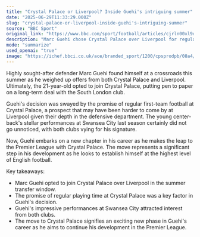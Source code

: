 ```yaml
---
title: "Crystal Palace or Liverpool? Inside Guehi's intriguing summer"
date: "2025-06-29T11:33:29.000Z"
slug: "crystal-palace-or-liverpool-inside-guehi's-intriguing-summer"
source: "BBC Sport"
original_link: "https://www.bbc.com/sport/football/articles/cjrln00xl9do"
description: "Marc Guehi chose Crystal Palace over Liverpool for regular playing time, following impressive performances at Swansea City, marking a significant step in his career in the Premier League."
mode: "summarize"
used_openai: "true"
image: "https://ichef.bbci.co.uk/ace/branded_sport/1200/cpsprodpb/08a4/live/400087c0-54d1-11f0-bbb4-7b9a23219fce.jpg"
---
```


Highly sought-after defender Marc Guehi found himself at a crossroads this summer as he weighed up offers from both Crystal Palace and Liverpool. Ultimately, the 21-year-old opted to join Crystal Palace, putting pen to paper on a long-term deal with the South London club.

Guehi's decision was swayed by the promise of regular first-team football at Crystal Palace, a prospect that may have been harder to come by at Liverpool given their depth in the defensive department. The young center-back's stellar performances at Swansea City last season certainly did not go unnoticed, with both clubs vying for his signature.

Now, Guehi embarks on a new chapter in his career as he makes the leap to the Premier League with Crystal Palace. The move represents a significant step in his development as he looks to establish himself at the highest level of English football.

Key takeaways:
- Marc Guehi opted to join Crystal Palace over Liverpool in the summer transfer window.
- The promise of regular playing time at Crystal Palace was a key factor in Guehi's decision.
- Guehi's impressive performances at Swansea City attracted interest from both clubs.
- The move to Crystal Palace signifies an exciting new phase in Guehi's career as he aims to continue his development in the Premier League.